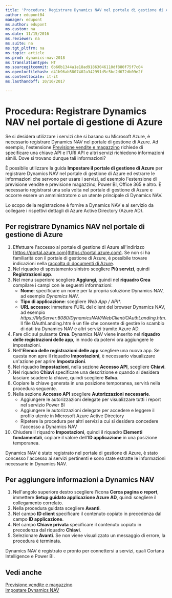 ```yaml
---
title: 'Procedura: Registrare Dynamics NAV nel portale di gestione di Azure'
author: edupont04
manager: edupont
ms.author: edupont
ms.custom: na
ms.date: 11/15/2016
ms.reviewer: na
ms.suite: na
ms.tgt_pltfrm: na
ms.topic: article
ms.prod: dynamics-nav-2018
ms.translationtype: HT
ms.sourcegitcommit: 6b60b1344a1e18ad91863046110df880f75f7c04
ms.openlocfilehash: d41b96ab5807402a342991d5c5bc2d672db09e2f
ms.contentlocale: it-it
ms.lasthandoff: 10/16/2017

---
```

# <a name="how-to-register-dynamics-nav-in-the-azure-management-portal"></a>Procedura: Registrare Dynamics NAV nel portale di gestione di Azure
Se si desidera utilizzare i servizi che si basano su Microsoft Azure, è necessario registrare Dynamics NAV nel portale di gestione di Azure. Ad esempio, l'estensione [Previsione vendite e magazzino](ui-extensions-sales-forecast.md) richiede di specificare una chiave API e l'URI API e altri servizi richiedono informazioni simili. Dove si trovano dunque tali informazioni?

È possibile utilizzare la guida **Impostare il portale di gestione di Azure** per registrare Dynamics NAV nel portale di gestione di Azure ed estrarre le informazioni che servono per usare i servizi, ad esempio l'estensione di previsione vendite e previsione magazzino, Power BI, Office 365 e altro. È necessario registrarsi una sola volta nel portale di gestione di Azure e occorre essere un amministratore o un utente principale di Dynamics NAV.

Lo scopo della registrazione è fornire a Dynamics NAV e al servizio da collegare i rispettivi dettagli di Azure Active Directory (Azure AD).

## <a name="to-register-dynamics-nav-in-the-azure-management-portal"></a>Per registrare Dynamics NAV nel portale di gestione di Azure
1. Effettuare l'accesso al portale di gestione di Azure all'indirizzo [https://portal.azure.com](https://portal.azure.com). Se non si ha familiarità con il portale di gestione di Azure, è possibile trovare indicazioni nella [raccolta di documenti di Azure](https://azure.microsoft.com/en-us/documentation/articles).
2. Nel riquadro di spostamento sinistro scegliere **Più servizi**, quindi **Registrazioni app**.
3. Nel menu superiore scegliere **Aggiungi**, quindi nel **riquadro Crea** compilare i campi con le seguenti informazioni:
    - **Nome**: specificare un nome per la propria soluzione Dynamics NAV, ad esempio *Dynamics NAV*.
    - **Tipo di applicazione**: scegliere **Web App* / API**.
    - **URL accesso**: immettere l'URL del client del browser Dynamics NAV, ad esempio *https://MyServer:8080/DynamicsNAV/WebClient/OAuthLanding.htm*.
        Il file OAuthLanding.htm è un file che consente di gestire lo scambio di dati tra Dynamics NAV e altri servizi tramite Azure AD.
4. Fare clic sul pulsante **Crea**.
    Dynamics NAV viene inserito nel **riquadro delle registrazioni delle app**, in modo da potervi ora aggiungere le impostazioni.
5. Nell'**Elenco delle registrazioni delle app** scegliere una nuova app. Se questa non apre il riquadro **Impostazioni**, è necessario visualizzare un'azione per aprire **Impostazioni**.
6. Nel riquadro **Impostazioni**, nella sezione **Accesso API**, scegliere **Chiavi**.
7. Nel riquadro **Chiavi** specificare una descrizione e quando si desidera lasciare scadere la chiave, quindi scegliere **Salva**.
8. Copiare la chiave generata in una posizione temporanea, servirà nella procedura seguente.
9. Nella sezione **Accesso API** scegliere **Autorizzazioni necessarie**.
    - Aggiungere le autorizzazioni delegate per visualizzare tutti i report nel servizio Power BI
    - Aggiungere le autorizzazioni delegate per accedere e leggere il profilo utente in Microsoft Azure Active Directory
    - Ripetere la procedura per altri servizi a cui si desidera concedere l'accesso a Dynamics NAV
10. Chiudere il riquadro **Impostazioni**, quindi il riquadro **Elementi fondamentali**, copiare il valore dell'**ID applicazione** in una posizione temporanea.

Dynamics NAV è stato registrato nel portale di gestione di Azure, è stato concesso l'accesso ai servizi pertinenti e sono state estratte le informazioni necessarie in Dynamics NAV.  

## <a name="to-add-the-information-to-dynamics-nav"></a>Per aggiungere informazioni a Dynamics NAV
1. Nell'angolo superiore destro scegliere l'icona **Cerca pagina o report**, immettere **Setup guidato applicazione Azure AD**, quindi scegliere il collegamento correlato.
2. Nella procedura guidata scegliere **Avanti**.
3. Nel campo **ID client** specificare il contenuto copiato in precedenza dal campo **ID applicazione**.
4. Nel campo **Chiave privata** specificare il contenuto copiato in precedenza dal riquadro **Chiavi**.
5. Selezionare **Avanti**. Se non viene visualizzato un messaggio di errore, la procedura è terminata.

Dynamics NAV è registrato e pronto per connettersi a servizi, quali Cortana Intelligence e Power BI.

## <a name="see-also"></a>Vedi anche
[Previsione vendite e magazzino](ui-extensions-sales-forecast.md)  
[Impostare Dynamics NAV](setup.md)  

